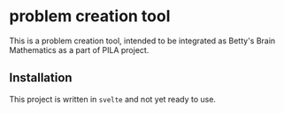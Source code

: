 # problem creation tool

This is a problem creation tool, intended to be integrated as Betty's Brain Mathematics as a part of PILA project.


## Installation
This project is written in `svelte` and not yet ready to use.